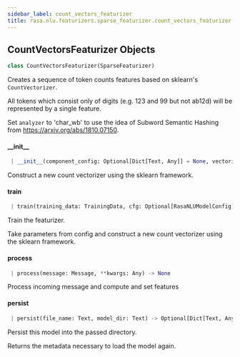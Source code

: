 ```yaml
---
sidebar_label: count_vectors_featurizer
title: rasa.nlu.featurizers.sparse_featurizer.count_vectors_featurizer
---
```


## CountVectorsFeaturizer Objects

```python
class CountVectorsFeaturizer(SparseFeaturizer)
```

Creates a sequence of token counts features based on sklearn&#x27;s `CountVectorizer`.

All tokens which consist only of digits (e.g. 123 and 99
but not ab12d) will be represented by a single feature.

Set `analyzer` to &#x27;char_wb&#x27;
to use the idea of Subword Semantic Hashing
from https://arxiv.org/abs/1810.07150.

#### \_\_init\_\_

```python
 | __init__(component_config: Optional[Dict[Text, Any]] = None, vectorizers: Optional[Dict[Text, "CountVectorizer"]] = None, finetune_mode: bool = False) -> None
```

Construct a new count vectorizer using the sklearn framework.

#### train

```python
 | train(training_data: TrainingData, cfg: Optional[RasaNLUModelConfig] = None, **kwargs: Any, ,) -> None
```

Train the featurizer.

Take parameters from config and
construct a new count vectorizer using the sklearn framework.

#### process

```python
 | process(message: Message, **kwargs: Any) -> None
```

Process incoming message and compute and set features

#### persist

```python
 | persist(file_name: Text, model_dir: Text) -> Optional[Dict[Text, Any]]
```

Persist this model into the passed directory.

Returns the metadata necessary to load the model again.

